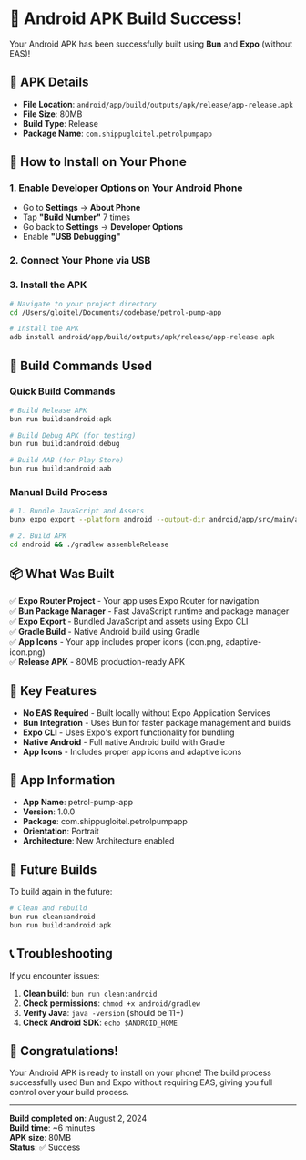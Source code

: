 # 🎉 Android APK Build Success!

Your Android APK has been successfully built using **Bun** and **Expo** (without EAS)!

## 📱 APK Details

- **File Location**: `android/app/build/outputs/apk/release/app-release.apk`
- **File Size**: 80MB
- **Build Type**: Release
- **Package Name**: `com.shippugloitel.petrolpumpapp`

## 🚀 How to Install on Your Phone

### 1. Enable Developer Options on Your Android Phone
- Go to **Settings** → **About Phone**
- Tap **"Build Number"** 7 times
- Go back to **Settings** → **Developer Options**
- Enable **"USB Debugging"**

### 2. Connect Your Phone via USB

### 3. Install the APK
```bash
# Navigate to your project directory
cd /Users/gloitel/Documents/codebase/petrol-pump-app

# Install the APK
adb install android/app/build/outputs/apk/release/app-release.apk
```

## 🔧 Build Commands Used

### Quick Build Commands
```bash
# Build Release APK
bun run build:android:apk

# Build Debug APK (for testing)
bun run build:android:debug

# Build AAB (for Play Store)
bun run build:android:aab
```

### Manual Build Process
```bash
# 1. Bundle JavaScript and Assets
bunx expo export --platform android --output-dir android/app/src/main/assets

# 2. Build APK
cd android && ./gradlew assembleRelease
```

## 📦 What Was Built

✅ **Expo Router Project** - Your app uses Expo Router for navigation  
✅ **Bun Package Manager** - Fast JavaScript runtime and package manager  
✅ **Expo Export** - Bundled JavaScript and assets using Expo CLI  
✅ **Gradle Build** - Native Android build using Gradle  
✅ **App Icons** - Your app includes proper icons (icon.png, adaptive-icon.png)  
✅ **Release APK** - 80MB production-ready APK  

## 🎯 Key Features

- **No EAS Required** - Built locally without Expo Application Services
- **Bun Integration** - Uses Bun for faster package management and builds
- **Expo CLI** - Uses Expo's export functionality for bundling
- **Native Android** - Full native Android build with Gradle
- **App Icons** - Includes proper app icons and adaptive icons

## 📱 App Information

- **App Name**: petrol-pump-app
- **Version**: 1.0.0
- **Package**: com.shippugloitel.petrolpumpapp
- **Orientation**: Portrait
- **Architecture**: New Architecture enabled

## 🔄 Future Builds

To build again in the future:

```bash
# Clean and rebuild
bun run clean:android
bun run build:android:apk
```

## 📞 Troubleshooting

If you encounter issues:

1. **Clean build**: `bun run clean:android`
2. **Check permissions**: `chmod +x android/gradlew`
3. **Verify Java**: `java -version` (should be 11+)
4. **Check Android SDK**: `echo $ANDROID_HOME`

## 🎊 Congratulations!

Your Android APK is ready to install on your phone! The build process successfully used Bun and Expo without requiring EAS, giving you full control over your build process.

---

**Build completed on**: August 2, 2024  
**Build time**: ~6 minutes  
**APK size**: 80MB  
**Status**: ✅ Success 